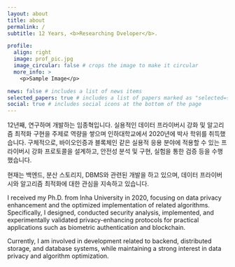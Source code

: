 ```yaml
---
layout: about
title: about
permalink: /
subtitle: 12 Years, <b>Researching Dveloper</b>.

profile:
  align: right
  image: prof_pic.jpg
  image_circular: false # crops the image to make it circular
  more_info: >
    <p>Sample Image</p>

news: false # includes a list of news items
selected_papers: true # includes a list of papers marked as "selected={true}"
social: true # includes social icons at the bottom of the page
---
```


12년째, 연구하며 개발하는 임종혁입니다. 실용적인 데이터 프라이버시 강화 및 알고리즘 최적화 구현을 주제로 역량을 쌓으며 인하대학교에서 2020년에 박사 학위를 취득했습니다.
구체적으로, 바이오인증과 블록체인 같은 실용적 응용 분야에 적용할 수 있는 프라이버시 강화 프로토콜을 설계하고, 안전성 분석 및 구현, 실험을 통한 검증 등을 수행했습니다. 

현재는 백엔드, 분산 스토리지, DBMS와 관련된 개발을 하고 있으며, 데이터 프라이버시와 알고리즘 최적화에 대한 관심을 지속하고 있습니다.


I received my Ph.D. from Inha University in 2020, focusing on data privacy enhancement and the optimized implementation of related algorithms.
Specifically, I designed, conducted security analysis, implemented, and experimentally validated privacy-enhancing protocols for practical applications such as biometric authentication and blockchain. 

Currently, I am involved in development related to backend, distributed storage, and database systems, while maintaining a strong interest in data privacy and algorithm optimization.
